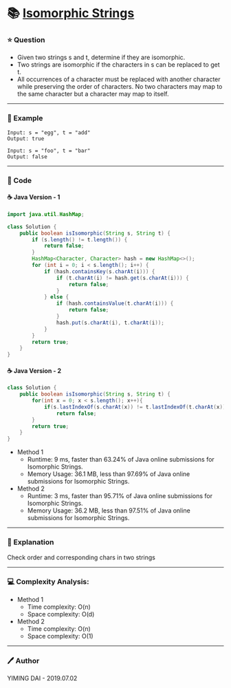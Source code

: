 # :books: [Isomorphic Strings](https://leetcode.com/problems/isomorphic-strings/)

### :star: Question

- Given two strings s and t, determine if they are isomorphic.
- Two strings are isomorphic if the characters in s can be replaced to get t.
- All occurrences of a character must be replaced with another character while preserving the order of characters. No two characters may map to the same character but a character may map to itself.

--- 

### :car: Example
```
Input: s = "egg", t = "add"
Output: true

Input: s = "foo", t = "bar"
Output: false
```
---

### :hammer: Code

#### :coffee: Java Version - 1

```java
import java.util.HashMap;

class Solution {
    public boolean isIsomorphic(String s, String t) {
        if (s.length() != t.length()) {
            return false;
        }
        HashMap<Character, Character> hash = new HashMap<>();
        for (int i = 0; i < s.length(); i++) {
            if (hash.containsKey(s.charAt(i))) {
                if (t.charAt(i) != hash.get(s.charAt(i))) {
                    return false;
                }
            } else {
                if (hash.containsValue(t.charAt(i))) {
                    return false;
                }
                hash.put(s.charAt(i), t.charAt(i));
            }
        }
        return true;
    }
}
```

#### :coffee: Java Version - 2

```java
class Solution {
    public boolean isIsomorphic(String s, String t) {
        for(int x = 0; x < s.length(); x++){
            if(s.lastIndexOf(s.charAt(x)) != t.lastIndexOf(t.charAt(x)))
                return false;
        }
        return true;
    }
}
```

- Method 1
  - Runtime: 9 ms, faster than 63.24% of Java online submissions for Isomorphic Strings.
  - Memory Usage: 36.1 MB, less than 97.69% of Java online submissions for Isomorphic Strings.
- Method 2
  - Runtime: 3 ms, faster than 95.71% of Java online submissions for Isomorphic Strings.
  - Memory Usage: 36.2 MB, less than 97.51% of Java online submissions for Isomorphic Strings.

---

### :pencil: Explanation

Check order and corresponding chars in two strings

---

### :computer: Complexity Analysis:

- Method 1
  - Time complexity: O(n)
  - Space complexity: O(d)
- Method 2
  - Time complexity: O(n)
  - Space complexity: O(1)

---

### :pen: Author

YIMING DAI - 2019.07.02
